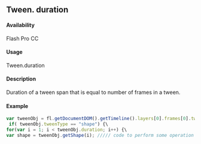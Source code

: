 ## Tween. duration

#### Availability

Flash Pro CC

#### Usage

Tween.duration

#### Description

Duration of a tween span that is equal to number of frames in a tween.

#### Example

```javascript
var tweenObj = fl.getDocumentDOM().getTimeline().layers[0].frames[0].tweenObj;\
 if( tweenObj.tweenType == "shape") {\
for(var i = 1; i < tweenObj.duration; i++) {\
var shape = tweenObj.getShape(i); ///// code to perform some operation on returned shape } }

```